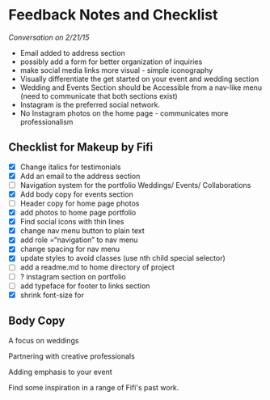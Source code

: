 # Feedback Notes and Checklist
*Conversation on 2/21/15*
- Email added to address section
- possibly add a form for better organization of inquiries
- make social media links more visual - simple iconography
- Visually differentiate the get started on your event and wedding section
- Wedding and Events Section should be Accessible from a nav-like menu (need to communicate that both sections exist)
- Instagram is the preferred social network.
- No Instagram photos on the home page - communicates more professionalism

## Checklist for Makeup by Fifi
- [x] Change italics for testimonials
- [x] Add an email to the address section
- [ ] Navigation system for the portfolio Weddings/ Events/ Collaborations
- [x] Add body copy for events section
- [ ] Header copy for home page photos
- [x] add photos to home page portfolio
- [x] Find social icons with thin lines
- [x] change nav menu button to plain text
- [x] add role =“navigation” to nav menu
- [x] change spacing for nav menu
- [x] update styles to avoid classes (use nth child special selector)
- [ ] add a readme.md to home directory of project
- [ ] ? instagram section on portfolio
- [ ] add typeface for footer to links section
- [x] shrink font-size for <p>

## Body Copy
A focus on weddings

Partnering with creative professionals

Adding emphasis to your event

Find some inspiration in a range of Fifi's past work. 